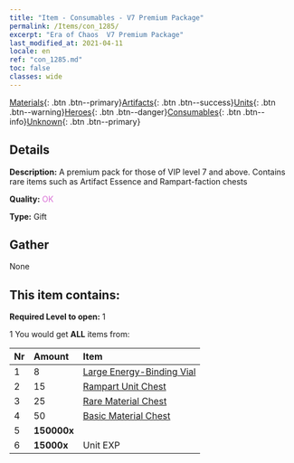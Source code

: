 ```yaml
---
title: "Item - Consumables - V7 Premium Package"
permalink: /Items/con_1285/
excerpt: "Era of Chaos  V7 Premium Package"
last_modified_at: 2021-04-11
locale: en
ref: "con_1285.md"
toc: false
classes: wide
---
```

 [Materials](/Items/){: .btn .btn--primary}[Artifacts](/Items/Artifacts/){: .btn .btn--success}[Units](/Items/Units/){: .btn .btn--warning}[Heroes](/Items/Heroes/){: .btn .btn--danger}[Consumables](/Items/Consumables/){: .btn .btn--info}[Unknown](/Items/Unknown/){: .btn .btn--primary}

## Details
 **Description:** A premium pack for those of VIP level 7 and above. Contains rare items such as Artifact Essence and Rampart-faction chests

 **Quality:** <span style="color: #DA70D6">OK</span>

 **Type:** Gift

## Gather

  None

## This item contains:

 **Required Level to open:** 1

 1 You would get **ALL** items  from:

  | Nr | Amount |     Item    |
  |:---|:-------|:------------|
  | 1 | 8 | [Large Energy-Binding Vial](/Items/con_726/) | 
  | 2 | 15 | [Rampart Unit Chest](/Items/con_1270/) | 
  | 3 | 25 | [Rare Material Chest](/Items/con_757/) | 
  | 4 | 50 | [Basic Material Chest](/Items/con_756/) | 
  | 5 |  **150000x** | <i class="fas fa-coins"/> |  | 
  | 6 |  **15000x** | Unit EXP |  | 
